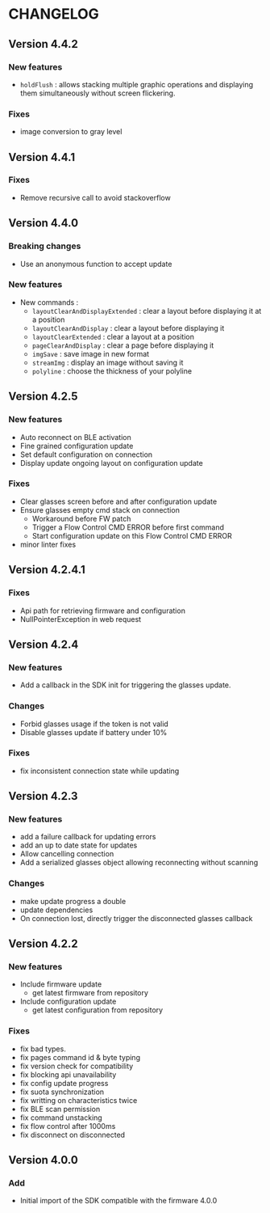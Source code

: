 # CHANGELOG

## Version 4.4.2

### New features
- `holdFlush` : allows stacking multiple graphic operations and displaying them simultaneously without screen flickering.
  
### Fixes
- image conversion to gray level
  
## Version 4.4.1

### Fixes
- Remove recursive call to avoid stackoverflow

## Version 4.4.0

### Breaking changes
- Use an anonymous function to accept update
  
### New features
- New commands :
  - `layoutClearAndDisplayExtended` : clear a layout before displaying it at a position
  - `layoutClearAndDisplay` : clear a layout before displaying it
  - `layoutClearExtended` : clear a layout at a position
  - `pageClearAndDisplay` : clear a page before displaying it
  - `imgSave` : save image in new format
  - `streamImg` : display an image without saving it
  - `polyline` : choose the thickness of your polyline

## Version 4.2.5

### New features
- Auto reconnect on BLE activation
- Fine grained configuration update
- Set default configuration on connection
- Display update ongoing layout on configuration update

### Fixes
- Clear glasses screen before and after configuration update
- Ensure glasses empty cmd stack on connection
    - Workaround before FW patch
    - Trigger a Flow Control CMD ERROR before first command
    - Start configuration update on this Flow Control CMD ERROR
- minor linter fixes

## Version 4.2.4.1

### Fixes
- Api path for retrieving firmware and configuration
- NullPointerException in web request

## Version 4.2.4

### New features
- Add a callback in the SDK init for triggering the glasses update.

### Changes
- Forbid glasses usage if the token is not valid
- Disable glasses update if battery under 10%

### Fixes
- fix inconsistent connection state while updating

## Version 4.2.3

### New features
- add a failure callback for updating errors
- add an up to date state for updates
- Allow cancelling connection
- Add a serialized glasses object allowing reconnecting without scanning

### Changes
- make update progress a double
- update dependencies
- On connection lost, directly trigger the disconnected glasses callback

## Version 4.2.2

### New features
- Include firmware update
    - get latest firmware from repository
- Include configuration update
    - get latest configuration from repository

### Fixes
- fix bad types.
- fix pages command id & byte typing
- fix version check for compatibility
- fix blocking api unavailability
- fix config update progress
- fix suota synchronization
- fix writting on characteristics twice
- fix BLE scan permission
- fix command unstacking
- fix flow control after 1000ms
- fix disconnect on disconnected

## Version 4.0.0

### Add

- Initial import of the SDK compatible with the firmware 4.0.0

